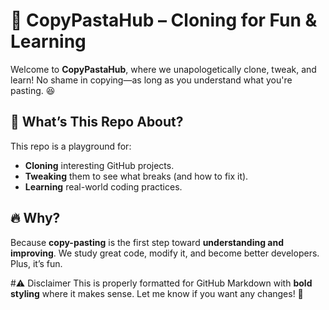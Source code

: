 # 🍝 **CopyPastaHub – Cloning for Fun & Learning**

Welcome to **CopyPastaHub**, where we unapologetically clone, tweak, and learn! No shame in copying—as long as you understand what you're pasting. 😆  

## 🤔 **What’s This Repo About?**  
This repo is a playground for:  
- **Cloning** interesting GitHub projects.  
- **Tweaking** them to see what breaks (and how to fix it).  
- **Learning** real-world coding practices.  

## 🔥 **Why?**  
Because **copy-pasting** is the first step toward **understanding and improving**. We study great code, modify it, and become better developers. Plus, it’s fun.  

#⚠️ Disclaimer
This is properly formatted for GitHub Markdown with **bold styling** where it makes sense. Let me know if you want any changes! 🚀
